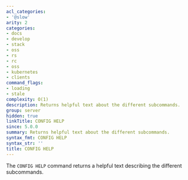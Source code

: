 ```yaml
---
acl_categories:
- '@slow'
arity: 2
categories:
- docs
- develop
- stack
- oss
- rs
- rc
- oss
- kubernetes
- clients
command_flags:
- loading
- stale
complexity: O(1)
description: Returns helpful text about the different subcommands.
group: server
hidden: true
linkTitle: CONFIG HELP
since: 5.0.0
summary: Returns helpful text about the different subcommands.
syntax_fmt: CONFIG HELP
syntax_str: ''
title: CONFIG HELP
---
```

The `CONFIG HELP` command returns a helpful text describing the different subcommands.

